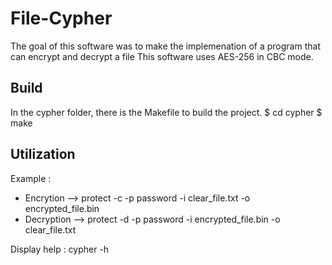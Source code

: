 # File-Cypher

The goal of this software was to make the implemenation of a program that can encrypt and decrypt a file
This software uses AES-256 in CBC mode.

## Build

In the cypher folder, there is the Makefile to build the project.
$ cd cypher
$ make

## Utilization

Example :
- Encrytion   --> protect -c -p password -i clear_file.txt -o encrypted_file.bin
- Decryption --> protect -d -p password -i encrypted_file.bin -o clear_file.txt

Display help : cypher -h
